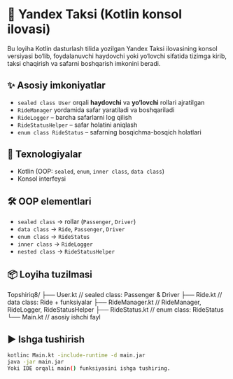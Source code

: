 # 🚖 Yandex Taksi (Kotlin konsol ilovasi)

Bu loyiha Kotlin dasturlash tilida yozilgan Yandex Taksi ilovasining konsol versiyasi bo‘lib, foydalanuvchi haydovchi yoki yo‘lovchi sifatida tizimga kirib, taksi chaqirish va safarni boshqarish imkonini beradi.

## ✨ Asosiy imkoniyatlar

- `sealed class User` orqali **haydovchi** va **yo‘lovchi** rollari ajratilgan
- `RideManager` yordamida safar yaratiladi va boshqariladi
- `RideLogger` – barcha safarlarni log qilish
- `RideStatusHelper` – safar holatini aniqlash
- `enum class RideStatus` – safarning bosqichma-bosqich holatlari

## 🧱 Texnologiyalar

- Kotlin (OOP: `sealed`, `enum`, `inner class`, `data class`)
- Konsol interfeysi

## 🛠 OOP elementlari

- `sealed class` → rollar (`Passenger`, `Driver`)
- `data class` → `Ride`, `Passenger`, `Driver`
- `enum class` → `RideStatus`
- `inner class` → `RideLogger`
- `nested class` → `RideStatusHelper`

## 📦 Loyiha tuzilmasi

Topshiriq8/
├── User.kt // sealed class: Passenger & Driver
├── Ride.kt // data class: Ride + funksiyalar
├── RideManager.kt // RideManager, RideLogger, RideStatusHelper
├── RideStatus.kt // enum class: RideStatus
└── Main.kt // asosiy ishchi fayl



## ▶️ Ishga tushirish

```bash
kotlinc Main.kt -include-runtime -d main.jar
java -jar main.jar
Yoki IDE orqali main() funksiyasini ishga tushiring.